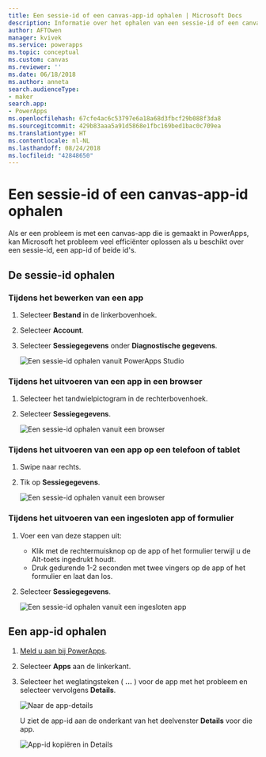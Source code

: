 ```yaml
---
title: Een sessie-id of een canvas-app-id ophalen | Microsoft Docs
description: Informatie over het ophalen van een sessie-id of een canvas-app-id voor het oplossen van problemen in PowerApps
author: AFTOwen
manager: kvivek
ms.service: powerapps
ms.topic: conceptual
ms.custom: canvas
ms.reviewer: ''
ms.date: 06/18/2018
ms.author: anneta
search.audienceType:
- maker
search.app:
- PowerApps
ms.openlocfilehash: 67cfe4ac6c53797e6a18a68d3fbcf29b088f3da8
ms.sourcegitcommit: 429b83aaa5a91d5868e1fbc169bed1bac0c709ea
ms.translationtype: HT
ms.contentlocale: nl-NL
ms.lasthandoff: 08/24/2018
ms.locfileid: "42848650"
---
```

# <a name="get-a-session-id-or-a-canvas-app-id"></a>Een sessie-id of een canvas-app-id ophalen
Als er een probleem is met een canvas-app die is gemaakt in PowerApps, kan Microsoft het probleem veel efficiënter oplossen als u beschikt over een sessie-id, een app-id of beide id's.

## <a name="get-the-session-id"></a>De sessie-id ophalen

### <a name="when-editing-an-app"></a>Tijdens het bewerken van een app
1. Selecteer **Bestand** in de linkerbovenhoek.

1. Selecteer **Account**.

1. Selecteer **Sessiegegevens** onder **Diagnostische gegevens**.

    ![Een sessie-id ophalen vanuit PowerApps Studio](media/get-sessionid/studio.png)

### <a name="when-running-an-app-in-a-browser"></a>Tijdens het uitvoeren van een app in een browser
1. Selecteer het tandwielpictogram in de rechterbovenhoek.

1. Selecteer **Sessiegegevens**.

    ![Een sessie-id ophalen vanuit een browser](media/get-sessionid/browser.png)

### <a name="when-running-an-app-on-a-phone-or-a-tablet"></a>Tijdens het uitvoeren van een app op een telefoon of tablet
1. Swipe naar rechts.

1. Tik op **Sessiegegevens**.

    ![Een sessie-id ophalen vanuit een browser](media/get-sessionid/mobile.png)

### <a name="when-running-an-embedded-app-or-form"></a>Tijdens het uitvoeren van een ingesloten app of formulier
1. Voer een van deze stappen uit:

    - Klik met de rechtermuisknop op de app of het formulier terwijl u de Alt-toets ingedrukt houdt.
    - Druk gedurende 1-2 seconden met twee vingers op de app of het formulier en laat dan los.

1. Selecteer **Sessiegegevens**.

    ![Een sessie-id ophalen vanuit een ingesloten app](media/get-sessionid/embedded.png)

## <a name="get-an-app-id"></a>Een app-id ophalen
1. [Meld u aan bij PowerApps](https://powerapps.microsoft.com).

1. Selecteer **Apps** aan de linkerkant.

1. Selecteer het weglatingsteken ( **...** ) voor de app met het probleem en selecteer vervolgens **Details**.

    ![Naar de app-details](./media/get-sessionid/details.png)

    U ziet de app-id aan de onderkant van het deelvenster **Details** voor die app.

    ![App-id kopiëren in Details](./media/get-sessionid/app-id.png)
